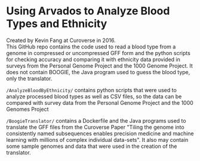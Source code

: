 # Using Arvados to Analyze Blood Types and Ethnicity 

Created by Kevin Fang at Curoverse in 2016.   
This GitHub repo contains the code used to read a blood type from a genome in compressed or uncompressed GFF form and the python scripts for checking accuracy and comparing it with ethnicity data provided in surveys from the Personal Genome Project and the 1000 Genome Project. It does not contain BOOGIE, the Java program used to guess the blood type, only the translator.

`/AnalyzeBloodByEthnicity/` contains python scripts that were used to analyze processed blood types as well as CSV files, so the data can be compared with survey data from the Personal Genome Project and the 1000 Genomes Project

`/BoogieTranslator/` contains a Dockerfile and the Java programs used to translate the GFF files from the Curoverse Paper "Tiling the genome into consistently named subsequences enables precision medicine and machine learning with millions of complex individual data-sets". It also may contain some sample genomes and data that were used in the creation of the translator.

